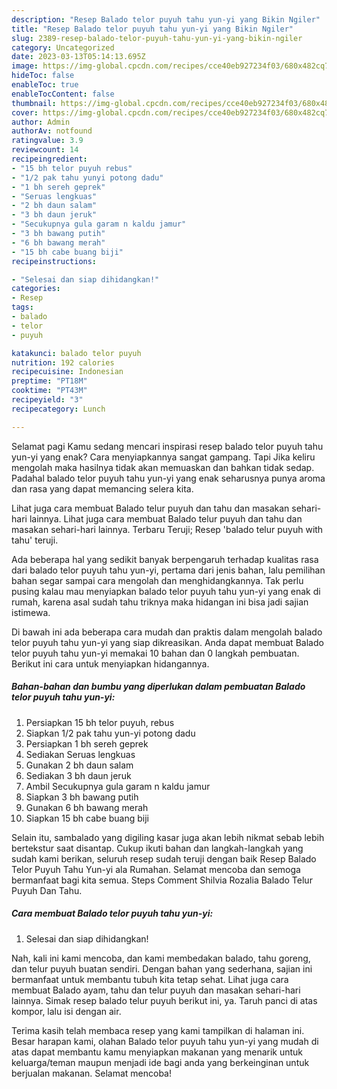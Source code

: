 ```yaml
---
description: "Resep Balado telor puyuh tahu yun-yi yang Bikin Ngiler"
title: "Resep Balado telor puyuh tahu yun-yi yang Bikin Ngiler"
slug: 2389-resep-balado-telor-puyuh-tahu-yun-yi-yang-bikin-ngiler
category: Uncategorized
date: 2023-03-13T05:14:13.695Z
image: https://img-global.cpcdn.com/recipes/cce40eb927234f03/680x482cq70/balado-telor-puyuh-tahu-yun-yi-foto-resep-utama.jpg
hideToc: false
enableToc: true
enableTocContent: false
thumbnail: https://img-global.cpcdn.com/recipes/cce40eb927234f03/680x482cq70/balado-telor-puyuh-tahu-yun-yi-foto-resep-utama.jpg
cover: https://img-global.cpcdn.com/recipes/cce40eb927234f03/680x482cq70/balado-telor-puyuh-tahu-yun-yi-foto-resep-utama.jpg
author: Admin
authorAv: notfound
ratingvalue: 3.9
reviewcount: 14
recipeingredient:
- "15 bh telor puyuh rebus"
- "1/2 pak tahu yunyi potong dadu"
- "1 bh sereh geprek"
- "Seruas lengkuas"
- "2 bh daun salam"
- "3 bh daun jeruk"
- "Secukupnya gula garam n kaldu jamur"
- "3 bh bawang putih"
- "6 bh bawang merah"
- "15 bh cabe buang biji"
recipeinstructions:

- "Selesai dan siap dihidangkan!"
categories:
- Resep
tags:
- balado
- telor
- puyuh

katakunci: balado telor puyuh 
nutrition: 192 calories
recipecuisine: Indonesian
preptime: "PT18M"
cooktime: "PT43M"
recipeyield: "3"
recipecategory: Lunch

---
```



Selamat pagi Kamu sedang mencari inspirasi resep balado telor puyuh tahu yun-yi yang enak? Cara menyiapkannya sangat gampang. Tapi Jika keliru mengolah maka hasilnya tidak akan memuaskan dan bahkan tidak sedap. Padahal balado telor puyuh tahu yun-yi yang enak seharusnya punya aroma dan rasa yang dapat memancing selera kita.


Lihat juga cara membuat Balado telur puyuh dan tahu dan masakan sehari-hari lainnya. Lihat juga cara membuat Balado telur puyuh dan tahu dan masakan sehari-hari lainnya. Terbaru Teruji; Resep &#39;balado telur puyuh with tahu&#39; teruji.

Ada beberapa hal yang sedikit banyak berpengaruh terhadap kualitas rasa dari balado telor puyuh tahu yun-yi, pertama dari jenis bahan, lalu pemilihan bahan segar sampai cara mengolah dan menghidangkannya. Tak perlu pusing kalau mau menyiapkan balado telor puyuh tahu yun-yi yang enak di rumah, karena asal sudah tahu triknya maka hidangan ini bisa jadi sajian istimewa.


Di bawah ini ada beberapa cara mudah dan praktis dalam mengolah balado telor puyuh tahu yun-yi yang siap dikreasikan. Anda dapat membuat Balado telor puyuh tahu yun-yi memakai 10 bahan dan 0 langkah pembuatan. Berikut ini cara untuk menyiapkan hidangannya.

<!--inarticleads1-->

##### Bahan-bahan dan bumbu yang diperlukan dalam pembuatan Balado telor puyuh tahu yun-yi:

1. Persiapkan 15 bh telor puyuh, rebus
1. Siapkan 1/2 pak tahu yun-yi potong dadu
1. Persiapkan 1 bh sereh geprek
1. Sediakan Seruas lengkuas
1. Gunakan 2 bh daun salam
1. Sediakan 3 bh daun jeruk
1. Ambil Secukupnya gula garam n kaldu jamur
1. Siapkan 3 bh bawang putih
1. Gunakan 6 bh bawang merah
1. Siapkan 15 bh cabe buang biji


Selain itu, sambalado yang digiling kasar juga akan lebih nikmat sebab lebih bertekstur saat disantap. Cukup ikuti bahan dan langkah-langkah yang sudah kami berikan, seluruh resep sudah teruji dengan baik Resep Balado Telor Puyuh Tahu Yun-yi ala Rumahan. Selamat mencoba dan semoga bermanfaat bagi kita semua. Steps Comment Shilvia Rozalia Balado Telur Puyuh Dan Tahu. 

<!--inarticleads2-->

##### Cara membuat Balado telor puyuh tahu yun-yi:


1. Selesai dan siap dihidangkan!

Nah, kali ini kami mencoba, dan kami membedakan balado, tahu goreng, dan telur puyuh buatan sendiri. Dengan bahan yang sederhana, sajian ini bermanfaat untuk membantu tubuh kita tetap sehat. Lihat juga cara membuat Balado ayam, tahu dan telur puyuh dan masakan sehari-hari lainnya. Simak resep balado telur puyuh berikut ini, ya. Taruh panci di atas kompor, lalu isi dengan air. 

Terima kasih telah membaca resep yang kami tampilkan di halaman ini. Besar harapan kami, olahan Balado telor puyuh tahu yun-yi yang mudah di atas dapat membantu kamu menyiapkan makanan yang menarik untuk keluarga/teman maupun menjadi ide bagi anda yang berkeinginan untuk berjualan makanan. Selamat mencoba!
